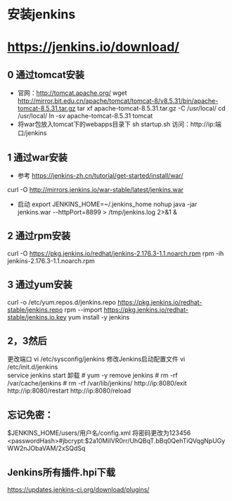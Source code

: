 # 安装jenkins
# https://jenkins.io/download/

## 0 通过tomcat安装
- 官网：http://tomcat.apache.org/
wget http://mirror.bit.edu.cn/apache/tomcat/tomcat-8/v8.5.31/bin/apache-tomcat-8.5.31.tar.gz
tar xf apache-tomcat-8.5.31.tar.gz -C /usr/local/
cd /usr/local/
ln -sv apache-tomcat-8.5.31 tomcat
- 将war包放入tomcat下的webapps目录下
sh startup.sh
访问：http://ip:端口/jenkins

## 1 通过war安装
- 参考 https://jenkins-zh.cn/tutorial/get-started/install/war/

curl -O http://mirrors.jenkins.io/war-stable/latest/jenkins.war
- 启动
export JENKINS_HOME=~/.jenkins_home
nohup java -jar jenkins.war --httpPort=8899  > /tmp/jenkins.log 2>&1 &

## 2 通过rpm安装 
curl -O https://pkg.jenkins.io/redhat/jenkins-2.176.3-1.1.noarch.rpm
rpm -ih jenkins-2.176.3-1.1.noarch.rpm

## 3 通过yum安装
curl -o /etc/yum.repos.d/jenkins.repo https://pkg.jenkins.io/redhat-stable/jenkins.repo 
rpm --import https://pkg.jenkins.io/redhat-stable/jenkins.io.key
yum install -y jenkins

## 2，3然后
更改端口 vi /etc/sysconfig/jenkins
修改Jenkins启动配置文件   vi /etc/init.d/jenkins  
service jenkins start
卸载
    # yum -y remove jenkins
    # rm -rf /var/cache/jenkins
    # rm -rf /var/lib/jenkins/
http://ip:8080/exit
http://ip:8080/restart
http://ip:8080/reload


## 忘记免密：
$JENKINS_HOME/users/用户名/config.xml
将密码更改为123456
 <passwordHash>#jbcrypt:$2a$10$MiIVR0rr/UhQBqT.bBq0QehTiQVqgNpUGyWW2nJObaVAM/2xSQdSq</passwordHash>

## Jenkins所有插件.hpi下载
https://updates.jenkins-ci.org/download/plugins/
